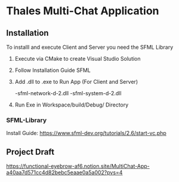 # Thales Multi-Chat Application



## Installation

To installl and execute Client and Server you need the SFML Library

1. Execute via CMake to create Visual Studio Solution 
2. Follow Installation Guide SFML
3. Add .dll to .exe to Run App (For Client and Server)

	-sfml-network-d-2.dll
	-sfml-system-d-2.dll
4. Run Exe in Workspace/build/Debug/ Directory   

### SFML-Library

Install Guide:
https://www.sfml-dev.org/tutorials/2.6/start-vc.php

## Project Draft

https://functional-eyebrow-af6.notion.site/MultiChat-App-a40aa7d571cc4d82bebc5eaae0a5a002?pvs=4
